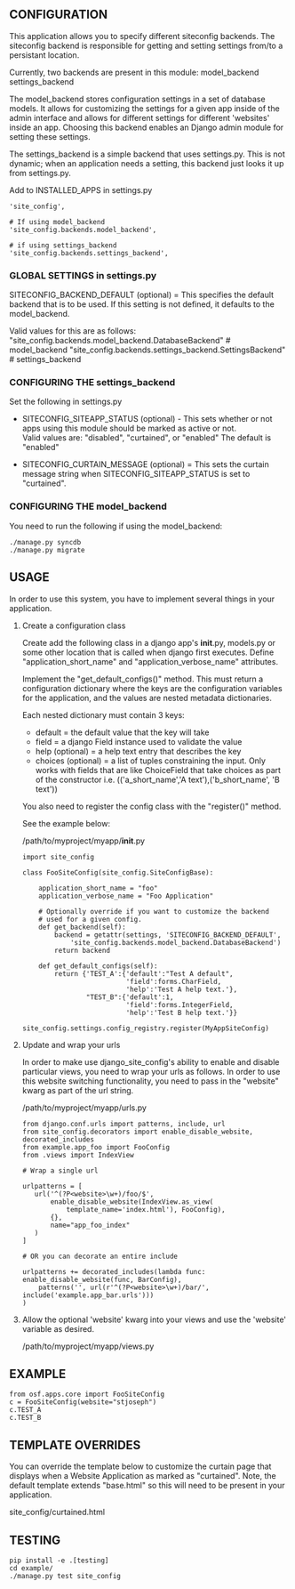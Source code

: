 

## CONFIGURATION ##
This application allows you to specify different siteconfig backends. 
The siteconfig backend is responsible for getting and setting settings
from/to a persistant location.  

Currently, two backends are present in this module:
  model_backend
  settings_backend
  
The model_backend stores configuration settings in a set of 
database models.  It allows for customizing the settings for a given
app inside of the admin interface and allows for different 
settings for different 'websites' inside an app.  Choosing this
backend enables an Django admin module for setting these settings.

The settings_backend is a simple backend that uses settings.py.
This is not dynamic; when an application needs a setting, this
backend just looks it up from settings.py. 


Add to INSTALLED_APPS in settings.py

    'site_config',

	# If using model_backend
    'site_config.backends.model_backend',
    
    # if using settings_backend
    'site_config.backends.settings_backend',


### GLOBAL SETTINGS in settings.py ###

SITECONFIG_BACKEND_DEFAULT (optional) = This specifies the default backend
that is to be used.  If this setting is not defined, it defaults
to the model_backend.

Valid values for this are as follows:
   "site_config.backends.model_backend.DatabaseBackend"  # model_backend
   "site_config.backends.settings_backend.SettingsBackend"  # settings_backend


### CONFIGURING THE settings_backend ###

Set the following in settings.py

- SITECONFIG_SITEAPP_STATUS (optional) - This sets whether or not apps using this module should
   be marked as active or not.  
   Valid values are: "disabled", "curtained", or "enabled"
   The default is "enabled"

- SITECONFIG_CURTAIN_MESSAGE (optional) = This sets the curtain message string when
   SITECONFIG_SITEAPP_STATUS is set to "curtained". 


### CONFIGURING THE  model_backend ###
  
You need to run the following if using the model_backend:

    ./manage.py syncdb
    ./manage.py migrate 


## USAGE ##

In order to use this system, you have to implement several things 
in your application. 

1.  Create a configuration class 
	
    Create add the following class in a django app's __init__.py, models.py
    or some other location that is called when django first executes.
    Define "application_short_name" and "application_verbose_name" attributes.
    
    Implement the "get_default_configs()" method.  This must return a 
    configuration dictionary where the keys are the configuration 
    variables for the application, and the values are nested metadata 
    dictionaries.
    
    Each nested dictionary must contain 3 keys:
     - default = the default value that the key will take
     - field = a django Field instance used to validate the value
     - help (optional) = a help text entry that describes the key 
     - choices (optional) = a list of tuples constraining the input.
       Only works with fields that are like ChoiceField that take
       choices as part of the constructor
        i.e. (('a_short_name','A text'),('b_short_name', 'B text'))
    
    You also need to register the config class with the "register()" method.
    
    See the example below:
    
    /path/to/myproject/myapp/__init__.py
	    
        import site_config
        
        class FooSiteConfig(site_config.SiteConfigBase):
        
            application_short_name = "foo"
            application_verbose_name = "Foo Application"
            
            # Optionally override if you want to customize the backend
            # used for a given config.
            def get_backend(self):
                backend = getattr(settings, 'SITECONFIG_BACKEND_DEFAULT',
                    'site_config.backends.model_backend.DatabaseBackend')
                return backend
            
            def get_default_configs(self):
                return {'TEST_A':{'default':"Test A default", 
                                  'field':forms.CharField, 
                                  'help':'Test A help text.'}, 
                        "TEST_B":{'default':1, 
                                  'field':forms.IntegerField, 
                                  'help':'Test B help text.'}}
        
        site_config.settings.config_registry.register(MyAppSiteConfig)

2.  Update and wrap your urls 
    
    In order to make use django_site_config's ability to enable and disable
    particular views, you need to wrap your urls as follows.  In order to 
    use this website switching functionality, you need to pass in the 
    "website" kwarg as part of the url string.
    
    /path/to/myproject/myapp/urls.py
    
        from django.conf.urls import patterns, include, url
        from site_config.decorators import enable_disable_website, decorated_includes
        from example.app_foo import FooConfig
        from .views import IndexView
        
        # Wrap a single url 
        
        urlpatterns = [
           url('^(?P<website>\w+)/foo/$', 
               enable_disable_website(IndexView.as_view(
                   template_name='index.html'), FooConfig), 
               {}, 
               name="app_foo_index"
           )
        ]
        
        # OR you can decorate an entire include
        
        urlpatterns += decorated_includes(lambda func: enable_disable_website(func, BarConfig),
            patterns('', url(r'^(?P<website>\w+)/bar/', include('example.app_bar.urls')))
        )
    
3.  Allow the optional 'website' kwarg into your views and use the 'website' 
      variable as desired. 

    /path/to/myproject/myapp/views.py



## EXAMPLE ##

    from osf.apps.core import FooSiteConfig
    c = FooSiteConfig(website="stjoseph")
    c.TEST_A
    c.TEST_B


## TEMPLATE OVERRIDES ##

You can override the template below to customize the curtain
page that displays when a Website Application as marked as
"curtained".  Note, the default template extends "base.html"
so this will need to be present in your application. 

   site_config/curtained.html

    
## TESTING ##

    pip install -e .[testing]
    cd example/
    ./manage.py test site_config



